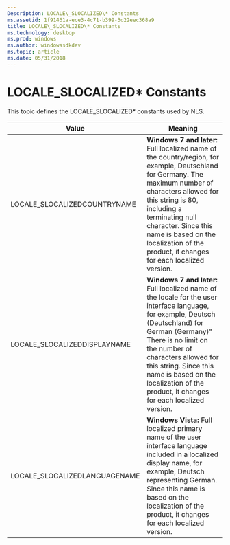 ```yaml
---
Description: LOCALE\_SLOCALIZED\* Constants
ms.assetid: 1f91461a-ece3-4c71-b399-3d22eec368a9
title: LOCALE\_SLOCALIZED\* Constants
ms.technology: desktop
ms.prod: windows
ms.author: windowssdkdev
ms.topic: article
ms.date: 05/31/2018
---
```


# LOCALE\_SLOCALIZED\* Constants

This topic defines the LOCALE\_SLOCALIZED\* constants used by NLS.



| Value                          | Meaning                                                                                                                                                                                                                                                                                                                                     |
|--------------------------------|---------------------------------------------------------------------------------------------------------------------------------------------------------------------------------------------------------------------------------------------------------------------------------------------------------------------------------------------|
| LOCALE\_SLOCALIZEDCOUNTRYNAME  | **Windows 7 and later:** Full localized name of the country/region, for example, Deutschland for Germany. The maximum number of characters allowed for this string is 80, including a terminating null character. Since this name is based on the localization of the product, it changes for each localized version. <br/>           |
| LOCALE\_SLOCALIZEDDISPLAYNAME  | **Windows 7 and later:** Full localized name of the locale for the user interface language, for example, Deutsch (Deutschland) for German (Germany)" There is no limit on the number of characters allowed for this string. Since this name is based on the localization of the product, it changes for each localized version. <br/> |
| LOCALE\_SLOCALIZEDLANGUAGENAME | **Windows Vista:** Full localized primary name of the user interface language included in a localized display name, for example, Deutsch representing German. Since this name is based on the localization of the product, it changes for each localized version. <br/>                                                               |



 

 

 




